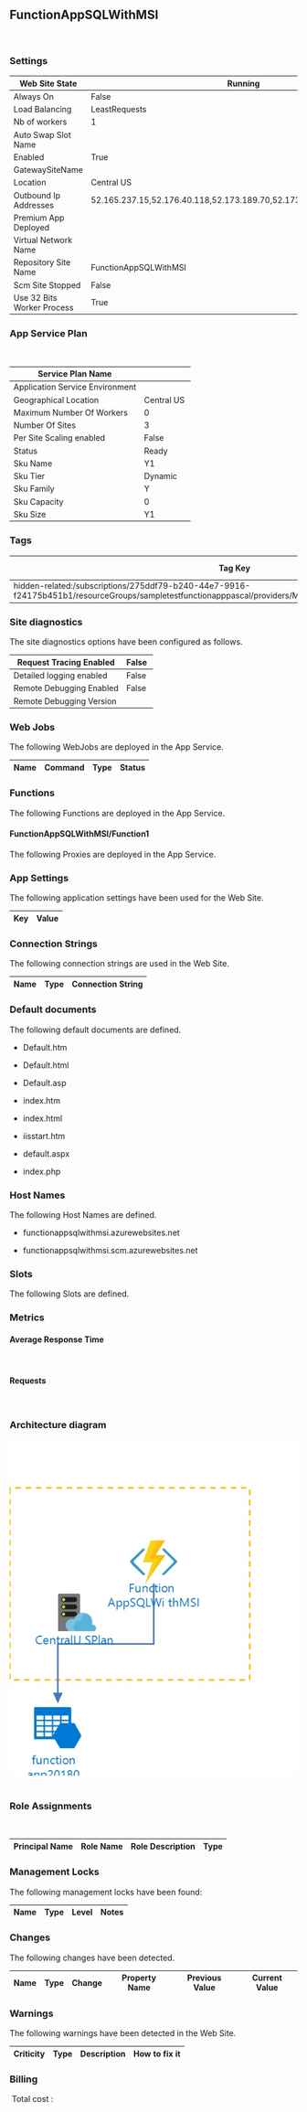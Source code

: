 
## FunctionAppSQLWithMSI 
  
### Settings


| Web Site State | Running  |
| --- | --- |
| Always On | False  |
| Load Balancing | LeastRequests  |
| Nb of workers | 1  |
| Auto Swap Slot Name |   |
| Enabled | True  |
| GatewaySiteName |   |
| Location | Central US  |
| Outbound Ip Addresses | 52.165.237.15,52.176.40.118,52.173.189.70,52.173.190.78,52.173.187.200  |
| Premium App Deployed |   |
| Virtual Network Name |   |
| Repository Site Name | FunctionAppSQLWithMSI  |
| Scm Site Stopped | False  |
| Use 32 Bits Worker Process | True  |


### App Service Plan
 

| Service Plan Name |   |
| --- | --- |
| Application Service Environment |   |
| Geographical Location | Central US  |
| Maximum Number Of Workers | 0  |
| Number Of Sites | 3  |
| Per Site Scaling enabled | False  |
| Status | Ready  |
| Sku Name | Y1  |
| Sku Tier | Dynamic  |
| Sku Family | Y  |
| Sku Capacity | 0  |
| Sku Size | Y1  |


### Tags


| Tag Key | Tag Value |
| --- | --- |
| hidden-related:/subscriptions/275ddf79-b240-44e7-9916-f24175b451b1/resourceGroups/sampletestfunctionapppascal/providers/Microsoft.Web/serverfarms/CentralUSPlan  | empty  |

### Site diagnostics
The site diagnostics options have been configured as follows.

| Request Tracing Enabled | False  |
| --- | --- |
| Detailed logging enabled | False  |
| Remote Debugging Enabled | False  |
| Remote Debugging Version |   |


### Web Jobs
The following WebJobs are deployed in the App Service.

| Name | Command | Type | Status |
| --- | --- | --- | --- |

### Functions
The following Functions are deployed in the App Service.
#### FunctionAppSQLWithMSI/Function1 

The following Proxies are deployed in the App Service.


### App Settings
The following application settings have been used for the Web Site.

| Key | Value |
| --- | --- |

### Connection Strings
The following connection strings are used in the Web Site.

| Name | Type | Connection String |
| --- | --- | --- |

### Default documents
The following default documents are defined.
- Default.htm

- Default.html

- Default.asp

- index.htm

- index.html

- iisstart.htm

- default.aspx

- index.php


### Host Names
The following Host Names are defined.
- functionappsqlwithmsi.azurewebsites.net

- functionappsqlwithmsi.scm.azurewebsites.net


### Slots
The following Slots are defined.

### Metrics

#### Average Response Time
 
#### Requests
 
### Architecture diagram
![alt text](/assets/98b6b68ae8ff4b5aac5d474745ee147c.jpg) 
### Role Assignments
 

| Principal Name | Role Name | Role Description | Type |
| --- | --- | --- | --- |

### Management Locks
The following management locks have been found: 

| Name | Type | Level | Notes |
| --- | --- | --- | --- |

### Changes
The following changes have been detected. 

| Name | Type | Change | Property Name | Previous Value | Current Value |
| --- | --- | --- | --- | --- | --- |

### Warnings
The following warnings have been detected in the Web Site. 

| Criticity | Type | Description | How to fix it |
| --- | --- | --- | --- |

### Billing
 Total cost : 
